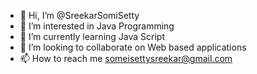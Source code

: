 - 👋 Hi, I’m @SreekarSomiSetty
- 👀 I’m interested in Java Programming
- 🌱 I’m currently learning Java Script
- 💞️ I’m looking to collaborate on Web based applications
- 📫 How to reach me someisettysreekar@gmail.com

<!---
SreekarSomiSetty/SreekarSomiSetty is a ✨ special ✨ repository because its `README.md` (this file) appears on your GitHub profile.
You can click the Preview link to take a look at your changes.
--->
